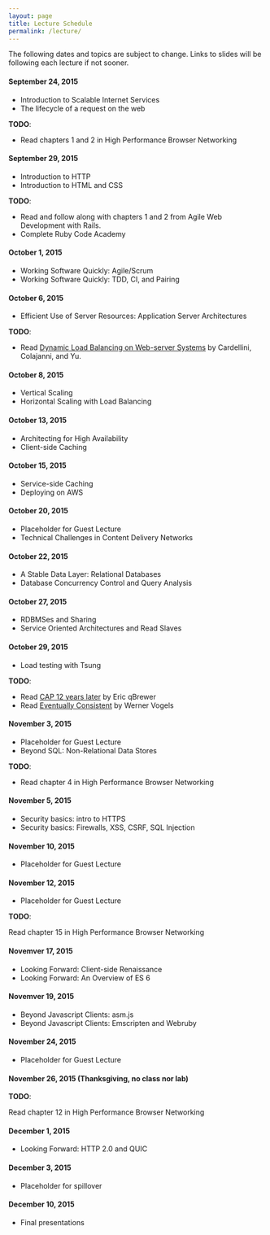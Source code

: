 ```yaml
---
layout: page
title: Lecture Schedule
permalink: /lecture/
---
```


The following dates and topics are subject to change. Links to slides will be
following each lecture if not sooner.

#### September 24, 2015
* Introduction to Scalable Internet Services
* The lifecycle of a request on the web

__TODO__:

* Read chapters 1 and 2 in High Performance Browser Networking

#### September 29, 2015
* Introduction to HTTP
* Introduction to HTML and CSS

__TODO__:

* Read and follow along with chapters 1 and 2 from Agile Web Development with
  Rails.
* Complete Ruby Code Academy

#### October 1, 2015
* Working Software Quickly: Agile/Scrum
* Working Software Quickly: TDD, CI, and Pairing

#### October 6, 2015
* Efficient Use of Server Resources: Application Server Architectures

__TODO__:

* Read
[Dynamic Load Balancing on Web-server Systems](http://www.ics.uci.edu/~cs230/reading/DLB.pdf)
by Cardellini, Colajanni, and Yu.


#### October 8, 2015
* Vertical Scaling
* Horizontal Scaling with Load Balancing

#### October 13, 2015

* Architecting for High Availability
* Client-side Caching

#### October 15, 2015
* Service-side Caching
* Deploying on AWS

#### October 20, 2015
* Placeholder for Guest Lecture
* Technical Challenges in Content Delivery Networks

#### October 22, 2015
* A Stable Data Layer: Relational Databases
* Database Concurrency Control and Query Analysis

#### October 27, 2015
* RDBMSes and Sharing
* Service Oriented Architectures and Read Slaves

#### October 29, 2015
* Load testing with Tsung

__TODO__:

* Read
  [CAP 12 years later](http://www.realtechsupport.org/UB/NP/Numeracy_CAP%2B12Years_2012.pdf)
  by Eric qBrewer
* Read
  [Eventually Consistent](http://www.scalableinternetservices.com/slides/vogels.pdf)
  by Werner Vogels


#### November 3, 2015
* Placeholder for Guest Lecture
* Beyond SQL: Non-Relational Data Stores

__TODO__:

* Read chapter 4 in High Performance Browser Networking

#### November 5, 2015
* Security basics: intro to HTTPS
* Security basics: Firewalls, XSS, CSRF, SQL Injection

#### November 10, 2015
* Placeholder for Guest Lecture

#### November 12, 2015
* Placeholder for Guest Lecture

__TODO__:

Read chapter 15 in High Performance Browser Networking

#### Novemver 17, 2015
* Looking Forward: Client-side Renaissance
* Looking Forward: An Overview of ES 6

#### Novemver 19, 2015
* Beyond Javascript Clients: asm.js
* Beyond Javascript Clients: Emscripten and Webruby

#### November 24, 2015
* Placeholder for Guest Lecture

#### November 26, 2015 (Thanksgiving, no class nor lab)

__TODO__:

Read chapter 12 in High Performance Browser Networking

#### December 1, 2015
* Looking Forward: HTTP 2.0 and QUIC

#### December 3, 2015
* Placeholder for spillover

#### December 10, 2015
* Final presentations
